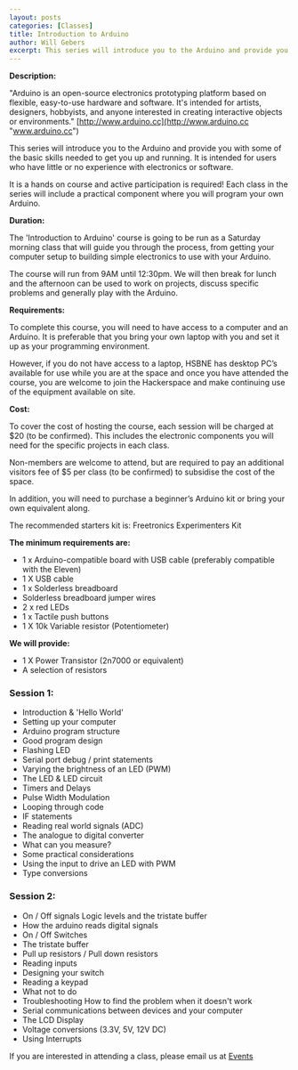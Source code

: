 ```yaml
---
layout: posts
categories: [Classes]
title: Introduction to Arduino
author: Will Gebers 
excerpt: This series will introduce you to the Arduino and provide you with some of the basic skills needed to get you up and running
---
```




**Description:**

"Arduino is an open-source electronics prototyping platform based on flexible, easy-to-use hardware and software. It's intended for artists, designers, hobbyists, and anyone interested in creating interactive objects or environments." [http://www.arduino.cc](http://www.arduino.cc "www.arduino.cc")

This series will introduce you to the Arduino and provide you with some of the basic skills needed to get you up and running. It is intended for users who have little or no experience with electronics or software.

It is a hands on course and active participation is required! Each class in the series will include a practical component where you will program your own Arduino.

**Duration:**

The 'Introduction to Arduino' course is going to be run as a Saturday morning class that will guide you through the process, from getting your computer setup to building simple electronics to use with your Arduino.

The course will run from 9AM until 12:30pm. We will then break for lunch and the afternoon can be used to work on projects, discuss specific problems and generally play with the Arduino.

**Requirements:**

To complete this course, you will need to have access to a computer and an Arduino. It is preferable that you bring your own laptop with you and set it up as your programming environment.

However, if you do not have access to a laptop, HSBNE has desktop PC’s available for use while you are at the space and once you have attended the course, you are welcome to join the Hackerspace and make continuing use of the equipment available on site.

**Cost:**

To cover the cost of hosting the course, each session will be charged at $20 (to be confirmed). This includes the electronic components you will need for the specific projects in each class.

Non-members are welcome to attend, but are required to pay an additional visitors fee of $5 per class (to be confirmed) to subsidise the cost of the space.

In addition, you will need to purchase a beginner’s Arduino kit or bring your own equivalent along.

The recommended starters kit is: Freetronics Experimenters Kit

**The minimum requirements are:**

 - 1 x Arduino-compatible board with USB cable (preferably compatible with the Eleven)
 - 1 X USB cable
 - 1 x Solderless breadboard
 - Solderless breadboard jumper wires
 - 2 x red LEDs
 - 1 x Tactile push buttons
 - 1 X 10k Variable resistor (Potentiometer)

**We will provide:**

- 1 X Power Transistor (2n7000 or equivalent)
- A selection of resistors




### Session 1: ###
- Introduction & 'Hello World'
- Setting up your computer
- Arduino program structure
- Good program design
- Flashing LED
- Serial port debug / print statements
- Varying the brightness of an LED (PWM)
- The LED & LED circuit
- Timers and Delays
- Pulse Width Modulation
- Looping through code
- IF statements
- Reading real world signals (ADC)
- The analogue to digital converter
- What can you measure?
- Some practical considerations
- Using the input to drive an LED with PWM
- Type conversions




### Session 2: ###

- On / Off signals Logic levels and the tristate buffer
- How the arduino reads digital signals
- On / Off Switches
- The tristate buffer
- Pull up resistors / Pull down resistors
- Reading inputs
- Designing your switch
- Reading a keypad
- What not to do
- Troubleshooting How to find the problem when it doesn't work
- Serial communications between devices and your computer
- The LCD Display
- Voltage conversions (3.3V, 5V, 12V DC)
- Using Interrupts
 




If you are interested in attending a class, please email us at [Events](mailto:events@hsbne.org "mailto:events@hsbne.org")